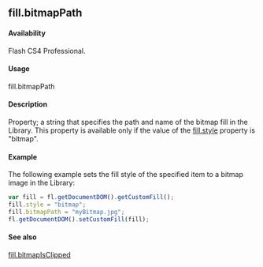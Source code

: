 ## fill.bitmapPath

#### Availability

Flash CS4 Professional.

#### Usage

fill.bitmapPath

#### Description

Property; a string that specifies the path and name of the bitmap fill in the Library. This property is available only if the value of the [fill.style](../Fill_object/fill9.md) property is "bitmap".

#### Example

The following example sets the fill style of the specified item to a bitmap image in the Library:

```javascript
var fill = fl.getDocumentDOM().getCustomFill();
fill.style = "bitmap";
fill.bitmapPath = "myBitmap.jpg";
fl.getDocumentDOM().setCustomFill(fill);
```
#### See also

[fill.bitmapIsClipped](../Fill_object/fill.md)
